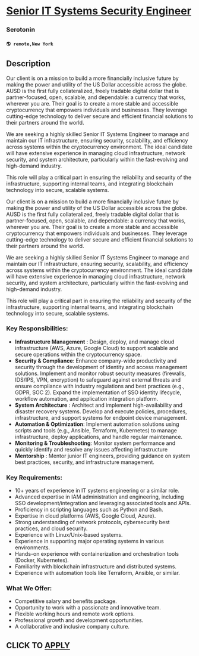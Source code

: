 # [Senior IT Systems Security Engineer](https://www.remotewlb.com/apply/senior-it-systems-security-engineer)  
### Serotonin  
#### `🌎 remote,New York`  

## Description

Our client is on a mission to build a more financially inclusive future by making the power and utility of the US Dollar accessible across the globe. AUSD is the first fully collateralized, freely tradable digital dollar that is partner-focused, open, scalable, and dependable: a currency that works, wherever you are. Their goal is to create a more stable and accessible cryptocurrency that empowers individuals and businesses. They leverage cutting-edge technology to deliver secure and efficient financial solutions to their partners around the world.

  

We are seeking a highly skilled Senior IT Systems Engineer to manage and maintain our IT infrastructure, ensuring security, scalability, and efficiency across systems within the cryptocurrency environment. The ideal candidate will have extensive experience in managing cloud infrastructure, network security, and system architecture, particularly within the fast-evolving and high-demand industry.

This role will play a critical part in ensuring the reliability and security of the infrastructure, supporting internal teams, and integrating blockchain technology into secure, scalable systems.

  

Our client is on a mission to build a more financially inclusive future by making the power and utility of the US Dollar accessible across the globe. AUSD is the first fully collateralized, freely tradable digital dollar that is partner-focused, open, scalable, and dependable: a currency that works, wherever you are. Their goal is to create a more stable and accessible cryptocurrency that empowers individuals and businesses. They leverage cutting-edge technology to deliver secure and efficient financial solutions to their partners around the world.

  

We are seeking a highly skilled Senior IT Systems Engineer to manage and maintain our IT infrastructure, ensuring security, scalability, and efficiency across systems within the cryptocurrency environment. The ideal candidate will have extensive experience in managing cloud infrastructure, network security, and system architecture, particularly within the fast-evolving and high-demand industry.

This role will play a critical part in ensuring the reliability and security of the infrastructure, supporting internal teams, and integrating blockchain technology into secure, scalable systems.

  

### Key Responsibilities:

*  **Infrastructure Management** : Design, deploy, and manage cloud infrastructure (AWS, Azure, Google Cloud) to support scalable and secure operations within the cryptocurrency space.
*  **Security & Compliance**: Enhance company-wide productivity and security through the development of identity and access management solutions. Implement and monitor robust security measures (firewalls, IDS/IPS, VPN, encryption) to safeguard against external threats and ensure compliance with industry regulations and best practices (e.g., GDPR, SOC 2). Expand the implementation of SSO identity lifecycle, workflow automation, and application integration platform.
*  **System Architecture** : Architect and implement high-availability and disaster recovery systems. Develop and execute policies, procedures, infrastructure, and support systems for endpoint device management. 
* **Automation & Optimization**: Implement automation solutions using scripts and tools (e.g., Ansible, Terraform, Kubernetes) to manage infrastructure, deploy applications, and handle regular maintenance.
*  **Monitoring & Troubleshooting**: Monitor system performance and quickly identify and resolve any issues affecting infrastructure
*  **Mentorship** : Mentor junior IT engineers, providing guidance on system best practices, security, and infrastructure management.

  

  

### Key Requirements:

* 10+ years of experience in IT systems engineering or a similar role.
* Advanced expertise in IAM administration and engineering, including SSO development/integration and leveraging associated tools and APIs.
* Proficiency in scripting languages such as Python and Bash.
* Expertise in cloud platforms (AWS, Google Cloud, Azure).
* Strong understanding of network protocols, cybersecurity best practices, and cloud security.
* Experience with Linux/Unix-based systems.
* Experience in supporting major operating systems in various environments.
* Hands-on experience with containerization and orchestration tools (Docker, Kubernetes).
* Familiarity with blockchain infrastructure and distributed systems.
* Experience with automation tools like Terraform, Ansible, or similar.

  

### What We Offer:

* Competitive salary and benefits package.
* Opportunity to work with a passionate and innovative team.
* Flexible working hours and remote work options.
* Professional growth and development opportunities.
* A collaborative and inclusive company culture.

  

  
## CLICK TO [APPLY](https://www.remotewlb.com/apply/senior-it-systems-security-engineer)

